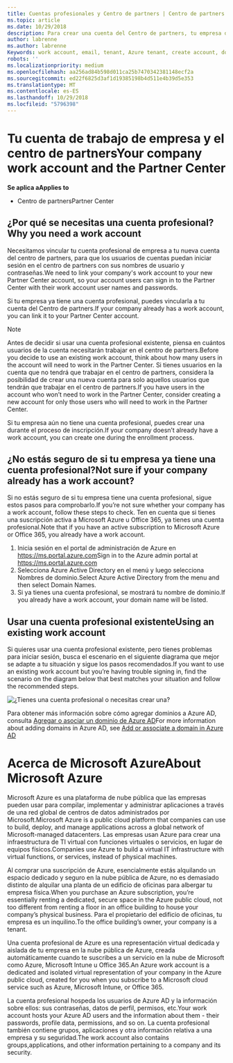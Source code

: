 ```yaml
---
title: Cuentas profesionales y Centro de partners | Centro de partners
ms.topic: article
ms.date: 10/29/2018
description: Para crear una cuenta del Centro de partners, tu empresa debe tener una cuenta profesional.
author: labrenne
ms.author: labrenne
Keywords: work account, email, tenant, Azure tenant, create account, domain name
robots: ''
ms.localizationpriority: medium
ms.openlocfilehash: aa256ad84b598d011ca25b7470342381148ecf2a
ms.sourcegitcommit: ed22f6825d3af1d19385198b4d511e4b39d5e353
ms.translationtype: MT
ms.contentlocale: es-ES
ms.lasthandoff: 10/29/2018
ms.locfileid: "5796398"
---
```

# <a name="your-company-work-account-and-the-partner-center"></a><span data-ttu-id="46814-103">Tu cuenta de trabajo de empresa y el centro de partners</span><span class="sxs-lookup"><span data-stu-id="46814-103">Your company work account and the Partner Center</span></span>  

**<span data-ttu-id="46814-104">Se aplica a</span><span class="sxs-lookup"><span data-stu-id="46814-104">Applies to</span></span>**

-  <span data-ttu-id="46814-105">Centro de partners</span><span class="sxs-lookup"><span data-stu-id="46814-105">Partner Center</span></span>

## <a name="why-you-need-a-work-account"></a><span data-ttu-id="46814-106">¿Por qué se necesitas una cuenta profesional?</span><span class="sxs-lookup"><span data-stu-id="46814-106">Why you need a work account</span></span>

<span data-ttu-id="46814-107">Necesitamos vincular tu cuenta profesional de empresa a tu nueva cuenta del centro de partners, para que los usuarios de cuentas puedan iniciar sesión en el centro de partners con sus nombres de usuario y contraseñas.</span><span class="sxs-lookup"><span data-stu-id="46814-107">We need to link your company's work account to your new Partner Center account, so your account users can sign in to the Partner Center with their work account user names and passwords.</span></span>

<span data-ttu-id="46814-108">Si tu empresa ya tiene una cuenta profesional, puedes vincularla a tu cuenta del Centro de partners.</span><span class="sxs-lookup"><span data-stu-id="46814-108">If your company already has a work account, you can link it to your Partner Center account.</span></span> 

> [!NOTE]  
>  <span data-ttu-id="46814-109">Antes de decidir si usar una cuenta profesional existente, piensa en cuántos usuarios de la cuenta necesitarán trabajar en el centro de partners.</span><span class="sxs-lookup"><span data-stu-id="46814-109">Before you decide to use an existing work account, think about how many users in the account will need to work in the Partner Center.</span></span> <span data-ttu-id="46814-110">Si tienes usuarios en la cuenta que no tendrá que trabajar en el centro de partners, considera la posibilidad de crear una nueva cuenta para solo aquellos usuarios que tendrán que trabajar en el centro de partners.</span><span class="sxs-lookup"><span data-stu-id="46814-110">If you have users in the account who won’t need to work in the Partner Center, consider creating a new account for only those users who will need to work in the Partner Center.</span></span>

<span data-ttu-id="46814-111">Si tu empresa aún no tiene una cuenta profesional, puedes crear una durante el proceso de inscripción.</span><span class="sxs-lookup"><span data-stu-id="46814-111">If your company doesn’t already have a work account, you can create one during the enrollment process.</span></span> 

## <a name="not-sure-if-your-company-already-has-a-work-account"></a><span data-ttu-id="46814-112">¿No estás seguro de si tu empresa ya tiene una cuenta profesional?</span><span class="sxs-lookup"><span data-stu-id="46814-112">Not sure if your company already has a work account?</span></span>

<span data-ttu-id="46814-113">Si no estás seguro de si tu empresa tiene una cuenta profesional, sigue estos pasos para comprobarlo.</span><span class="sxs-lookup"><span data-stu-id="46814-113">If you’re not sure whether your company has a work account, follow these steps to check.</span></span> <span data-ttu-id="46814-114">Ten en cuenta que si tienes una suscripción activa a Microsoft Azure u Office 365, ya tienes una cuenta profesional.</span><span class="sxs-lookup"><span data-stu-id="46814-114">Note that if you have an active subscription to Microsoft Azure or Office 365, you already have a work account.</span></span>
1.  <span data-ttu-id="46814-115">Inicia sesión en el portal de administración de Azure en https://ms.portal.azure.com</span><span class="sxs-lookup"><span data-stu-id="46814-115">Sign in to the Azure admin portal at https://ms.portal.azure.com</span></span>
2.  <span data-ttu-id="46814-116">Selecciona Azure Active Directory en el menú y luego selecciona Nombres de dominio.</span><span class="sxs-lookup"><span data-stu-id="46814-116">Select Azure Active Directory from the menu and then select Domain Names.</span></span>
3.  <span data-ttu-id="46814-117">Si ya tienes una cuenta profesional, se mostrará tu nombre de dominio.</span><span class="sxs-lookup"><span data-stu-id="46814-117">If you already have a work account, your domain name will be listed.</span></span>

## <a name="using-an-existing-work-account"></a><span data-ttu-id="46814-118">Usar una cuenta profesional existente</span><span class="sxs-lookup"><span data-stu-id="46814-118">Using an existing work account</span></span>

<span data-ttu-id="46814-119">Si quieres usar una cuenta profesional existente, pero tienes problemas para iniciar sesión, busca el escenario en el siguiente diagrama que mejor se adapte a tu situación y sigue los pasos recomendados.</span><span class="sxs-lookup"><span data-stu-id="46814-119">If you want to use an existing work account but you’re having trouble signing in, find the scenario on the diagram below that best matches your situation and follow the recommended steps.</span></span> 

![¿Tienes una cuenta profesional o necesitas crear una?](images/onboardingAADFlow.png)

<span data-ttu-id="46814-121">Para obtener más información sobre cómo agregar dominios a Azure AD, consulta [Agregar o asociar un dominio de Azure AD](https://docs.microsoft.com/azure/active-directory/active-directory-add-domain)</span><span class="sxs-lookup"><span data-stu-id="46814-121">For more information about adding domains in Azure AD, see [Add or associate a domain in Azure AD](https://docs.microsoft.com/azure/active-directory/active-directory-add-domain)</span></span>

# <a name="about-microsoft-azure"></a><span data-ttu-id="46814-122">Acerca de Microsoft Azure</span><span class="sxs-lookup"><span data-stu-id="46814-122">About Microsoft Azure</span></span>

<span data-ttu-id="46814-123">Microsoft Azure es una plataforma de nube pública que las empresas pueden usar para compilar, implementar y administrar aplicaciones a través de una red global de centros de datos administrados por Microsoft.</span><span class="sxs-lookup"><span data-stu-id="46814-123">Microsoft Azure is a public cloud platform that companies can use to build, deploy, and manage applications across a global network of Microsoft-managed datacenters.</span></span> <span data-ttu-id="46814-124">Las empresas usan Azure para crear una infraestructura de TI virtual con funciones virtuales o servicios, en lugar de equipos físicos.</span><span class="sxs-lookup"><span data-stu-id="46814-124">Companies use Azure to build a virtual IT infrastructure with virtual functions, or services, instead of physical machines.</span></span> 

<span data-ttu-id="46814-125">Al comprar una suscripción de Azure, esencialmente estás alquilando un espacio dedicado y seguro en la nube pública de Azure, no es demasiado distinto de alquilar una planta de un edificio de oficinas para albergar tu empresa física.</span><span class="sxs-lookup"><span data-stu-id="46814-125">When you purchase an Azure subscription, you’re essentially renting a dedicated, secure space in the Azure public cloud, not too different from renting a floor in an office building to house your company’s physical business.</span></span> <span data-ttu-id="46814-126">Para el propietario del edificio de oficinas, tu empresa es un inquilino.</span><span class="sxs-lookup"><span data-stu-id="46814-126">To the office building’s owner, your company is a tenant.</span></span> 

<span data-ttu-id="46814-127">Una cuenta profesional de Azure es una representación virtual dedicada y aislada de tu empresa en la nube pública de Azure, creada automáticamente cuando te suscribes a un servicio en la nube de Microsoft como Azure, Microsoft Intune u Office 365.</span><span class="sxs-lookup"><span data-stu-id="46814-127">An Azure work account is a dedicated and isolated virtual representation of your company in the Azure public cloud, created for you when you subscribe to a Microsoft cloud service such as Azure, Microsoft Intune, or Office 365.</span></span> 

<span data-ttu-id="46814-128">La cuenta profesional hospeda los usuarios de Azure AD y la información sobre ellos: sus contraseñas, datos de perfil, permisos, etc.</span><span class="sxs-lookup"><span data-stu-id="46814-128">Your work account hosts your Azure AD users and the information about them - their passwords, profile data, permissions, and so on.</span></span> <span data-ttu-id="46814-129">La cuenta profesional también contiene grupos, aplicaciones y otra información relativa a una empresa y su seguridad.</span><span class="sxs-lookup"><span data-stu-id="46814-129">The work account also contains groups,applications, and other information pertaining to a company and its security.</span></span> 
